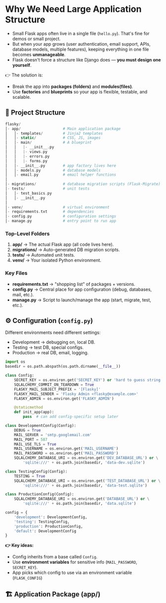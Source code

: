 # Why We Need Large Application Structure
- Small Flask apps often live in a single file (`hello.py`). That's fine for demos or small project.
- But when your app grows (user authentication, email support, APIs, database models, multiple features), keeping everything in one file becomes **unmanageable**.
- Flask doesn't force  a structure like Django does — **you must design one yourself**.

👉 The solution is:
- Break the app into **packages (folders)** and **modules(files)**.
- Use **factories** and **blueprints** so your app is flexible, testable, and scalable.


## 📂 Project Structure
```php
flasky/
│- app/                   # Main application package
│   │- templates/         # Jinja2 templates
│   │- static/            # CSS, JS, images
│   │- main/              # A blueprint
│   │   |- __init__.py
│   │   |- views.py
│   │   |- errors.py
│   │   |- forms.py
│   │- __init__.py        # app factory lives here
│   │- models.py          # database models
│   │- email.py           # email helper functions
│
│- migrations/            # database migration scripts (Flask-Migrate)
│- tests/                 # unit tests
│   │- test_basics.py
│   │- __init__.py
│
│- venv/                  # virtual environment
│- requirements.txt       # dependencies
│- config.py              # configuration settings
│- manage.py              # entry point to run app
```

### Top-Level Folders
1. **app/** → The actual Flask app (all code lives here).
2. **migrations/** → Auto-generated DB migration scripts.
3. **tests/** → Automated unit tests.
4. **venv/** → Your isolated Python environment.

### Key Files
- **requirements.txt** → "shopping list" of packages + versions.
- **config.py** → Central place for app configuration (debug, databases, mail, etc.).
- **manage.py** → Script to launch/manage the app (start, migrate, test, etc.).


## ⚙️ Configuration (`config.py`)
Different environments need different settings:
- Development → debugging on, local DB.
- Testing → test DB, special configs.
- Production → real DB, email, logging.

```python
import os
basedir = os.path.abspath(os.path.dirname(__file__))

class Config:
    SECRET_KEY = os.environ.get('SECRET_KEY') or 'hard to guess string'
    SQLALCHEMY_COMMIT_ON_TEARDOWN = True
    FLASKY_MAIL_SUBJECT_PREFIX = '[Flasky]'
    FLASKY_MAIL_SENDER = 'Flasky Admin <flasky@example.com>'
    FLASKY_ADMIN = os.environ.get('FLASKY_ADMIN')

    @staticmethod
    def init_app(app):
        pass  # can add config-specific setup later

class DevelopmentConfig(Config):
    DEBUG = True
    MAIL_SERVER = 'smtp.googlemail.com'
    MAIL_PORT = 587
    MAIL_USE_TLS = True
    MAIL_USERNAME = os.environ.get('MAIL_USERNAME')
    MAIL_PASSWORD = os.environ.get('MAIL_PASSWORD')
    SQLALCHEMY_DATABASE_URI = os.environ.get('DEV_DATABASE_URL') or \
        'sqlite:///' + os.path.join(basedir, 'data-dev.sqlite')

class TestingConfig(Config):
    TESTING = True
    SQLALCHEMY_DATABASE_URI = os.environ.get('TEST_DATABASE_URL') or \
        'sqlite:///' + os.path.join(basedir, 'data-test.sqlite')

class ProductionConfig(Config):
    SQLALCHEMY_DATABASE_URI = os.environ.get('DATABASE_URL') or \
        'sqlite:///' + os.path.join(basedir, 'data.sqlite')

config = {
    'development': DevelopmentConfig,
    'testing': TestingConfig,
    'production': ProductionConfig,
    'default': DevelopmentConfig
}
```

**👉 Key ideas:**
- Config inherits from a base called `Config`.
- Use **environment variables** for sensitive info (`MAIL_PASSWORD`, `SECRET_KEY`).
- App picks which config to use via an environment variable (`FLASK_CONFIG`)


## 🏗️ Application Package (app/)